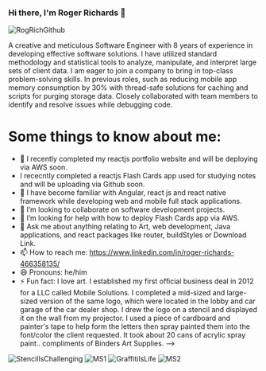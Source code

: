 ### Hi there, I'm Roger Richards 👋

![RogRichGithub](https://user-images.githubusercontent.com/20470279/116919369-2d5d8780-ac1f-11eb-94ef-d34b4af7e866.jpg)
 

A creative and meticulous Software Engineer with 8 years of experience in developing effective software solutions. I have utilized 
standard methodology and statistical tools to analyze, manipulate, and interpret large sets of client data. I am eager to join
a company to bring in top-class problem-solving skills. In previous roles, such as reducing mobile app memory consumption by 30% with 
thread-safe solutions for caching and scripts for purging storage data. Closely collaborated with team members to identify and resolve issues while debugging code.

# Some things to know about me:

- 🔭 I recently completed my reactjs portfolio website and will be deploying via AWS soon.
- I rececntly completed a reactjs Flash Cards app used for studying notes and will be uploading via Github soon.
- 🌱 I have become familiar with Angular, react js and react native framework while developing web and mobile full stack applications.
- 👯 I’m looking to collaborate on software development projects.
- 🤔 I’m looking for help with how to deploy Flash Cards app via AWS.
- 💬 Ask me about anything relating to Art, web development, Java applications, and react packages like router, buildStyles or Download Link.
- 📫 How to reach me: https://www.linkedin.com/in/roger-richards-466358135/
- 😄 Pronouns: he/him
- ⚡ Fun fact: I love art. I established my first official business deal in 2012 for a LLC called Mobile Solutions. I completed a mid-sized and large-sized version of the same logo, which were located in the lobby and car garage of the car dealer shop. I drew the logo on a stencil and displayed it on the wall from my projector. I used a piece of cardboard and painter's tape to help form the letters then spray painted them into the font/color the client requested. It took about 20 cans of acrylic spray paint.. compliments of Binders Art Supplies. 
-->
<p float="center">
 
![StencilIsChallenging](https://user-images.githubusercontent.com/20470279/116949884-78908e00-ac51-11eb-98d3-b43abb9c5b35.png) ![MS1](https://user-images.githubusercontent.com/20470279/116950121-1dab6680-ac52-11eb-8070-c3b00f9405ca.png) ![GraffitiIsLife](https://user-images.githubusercontent.com/20470279/116950268-7bd84980-ac52-11eb-82d4-7e8ccdf509f8.png) ![MS2](https://user-images.githubusercontent.com/20470279/116950364-cce83d80-ac52-11eb-920c-db2b872c34e9.png) 
</p>
